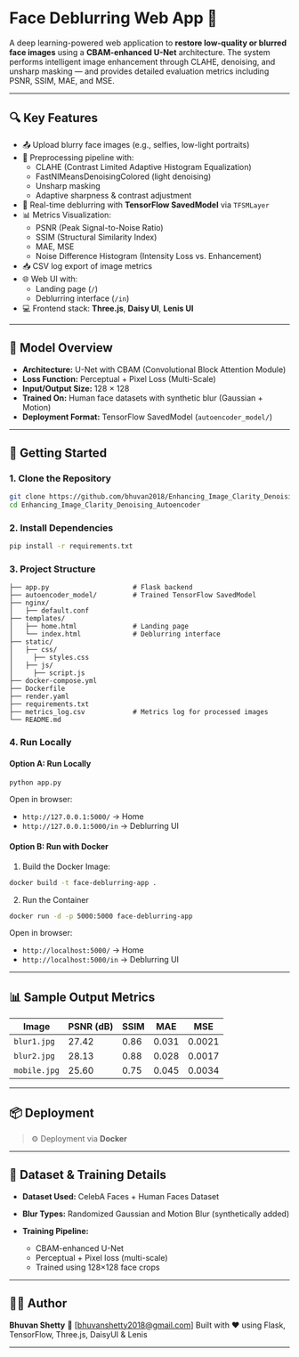 # Face Deblurring Web App 🚀

A deep learning-powered web application to **restore low-quality or blurred face images** using a **CBAM-enhanced U-Net** architecture. The system performs intelligent image enhancement through CLAHE, denoising, and unsharp masking — and provides detailed evaluation metrics including PSNR, SSIM, MAE, and MSE.

---

## 🔍 Key Features

- 📤 Upload blurry face images (e.g., selfies, low-light portraits)
- 🧪 Preprocessing pipeline with:
  - CLAHE (Contrast Limited Adaptive Histogram Equalization)
  - FastNlMeansDenoisingColored (light denoising)
  - Unsharp masking
  - Adaptive sharpness & contrast adjustment
- 🧠 Real-time deblurring with **TensorFlow SavedModel** via `TFSMLayer`
- 📊 Metrics Visualization:
  - PSNR (Peak Signal-to-Noise Ratio)
  - SSIM (Structural Similarity Index)
  - MAE, MSE
  - Noise Difference Histogram (Intensity Loss vs. Enhancement)
- 📥 CSV log export of image metrics
- 🌐 Web UI with:
  - Landing page (`/`)
  - Deblurring interface (`/in`)
- 💻 Frontend stack: **Three.js**, **Daisy UI**, **Lenis UI**

---

## 🧠 Model Overview

- **Architecture:** U-Net with CBAM (Convolutional Block Attention Module)
- **Loss Function:** Perceptual + Pixel Loss (Multi-Scale)
- **Input/Output Size:** 128 × 128
- **Trained On:** Human face datasets with synthetic blur (Gaussian + Motion)
- **Deployment Format:** TensorFlow SavedModel (`autoencoder_model/`)

---

## 🚀 Getting Started

### 1. Clone the Repository

```bash
git clone https://github.com/bhuvan2018/Enhancing_Image_Clarity_Denoising_Autoencoder.git
cd Enhancing_Image_Clarity_Denoising_Autoencoder
````

### 2. Install Dependencies

```bash
pip install -r requirements.txt
```

### 3. Project Structure

```
├── app.py                     # Flask backend
├── autoencoder_model/         # Trained TensorFlow SavedModel
├── nginx/
│   ├── default.conf
├── templates/
│   ├── home.html              # Landing page
│   └── index.html             # Deblurring interface
├── static/
│   ├── css/
│     ├── styles.css
│   ├── js/
│     ├── script.js
├── docker-compose.yml
├── Dockerfile
├── render.yaml
├── requirements.txt          
├── metrics_log.csv            # Metrics log for processed images
└── README.md
```

### 4. Run Locally

#### Option A: Run Locally

```bash
python app.py
```

Open in browser:

* `http://127.0.0.1:5000/` → Home
* `http://127.0.0.1:5000/in` → Deblurring UI

#### Option B: Run with Docker
1. Build the Docker Image:

```bash
docker build -t face-deblurring-app .
```

2. Run the Container

```bash
docker run -d -p 5000:5000 face-deblurring-app
```
Open in browser:

* `http://localhost:5000/` → Home
* `http://localhost:5000/in` → Deblurring UI

---



## 📊 Sample Output Metrics

| Image        | PSNR (dB) | SSIM | MAE   | MSE    |
| ------------ | --------- | ---- | ----- | ------ |
| `blur1.jpg`  | 27.42     | 0.86 | 0.031 | 0.0021 |
| `blur2.jpg`  | 28.13     | 0.88 | 0.028 | 0.0017 |
| `mobile.jpg` | 25.60     | 0.75 | 0.045 | 0.0034 |

---

## 📦 Deployment

> ⚙️ Deployment via **Docker**

---

## 📁 Dataset & Training Details

* **Dataset Used:** CelebA Faces + Human Faces Dataset
* **Blur Types:** Randomized Gaussian and Motion Blur (synthetically added)
* **Training Pipeline:**

  * CBAM-enhanced U-Net
  * Perceptual + Pixel loss (multi-scale)
  * Trained using 128×128 face crops

---

## 🙋‍♂️ Author

**Bhuvan Shetty**
📧 \[[bhuvanshetty2018@gmail.com](mailto:bhuvanshetty2018@gmail.com)]
Built with ❤️ using Flask, TensorFlow, Three.js, DaisyUI & Lenis

---

```
